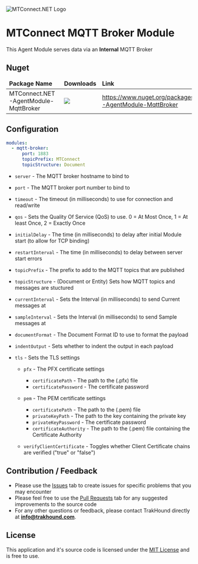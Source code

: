 ![MTConnect.NET Logo](https://raw.githubusercontent.com/TrakHound/MTConnect.NET/master/img/mtconnect-net-03-md.png) 

# MTConnect MQTT Broker Module
This Agent Module serves data via an **Internal** MQTT Broker

## Nuget
<table>
    <thead>
        <tr>
            <td style="font-weight: bold;">Package Name</td>
            <td style="font-weight: bold;">Downloads</td>
            <td style="font-weight: bold;">Link</td>
        </tr>
    </thead>
    <tbody>
        <tr>
            <td>MTConnect.NET-AgentModule-MqttBroker</td>
            <td><img src="https://img.shields.io/nuget/dt/MTConnect.NET-AgentModule-MqttBroker?style=for-the-badge&logo=nuget&label=%20&color=%23333"/></td>
            <td><a href="https://www.nuget.org/packages/MTConnect.NET-AgentModule-MqttBroker">https://www.nuget.org/packages/MTConnect.NET-AgentModule-MqttBroker</a></td>
        </tr>
    </tbody>
</table>

## Configuration
```yaml
modules:
  - mqtt-broker:
      port: 1883
      topicPrefix: MTConnect
      topicStructure: Document
```

* `server` - The MQTT broker hostname to bind to

* `port` - The MQTT broker port number to bind to

* `timeout` - The timeout (in milliseconds) to use for connection and read/write

* `qos` - Sets the Quality Of Service (QoS) to use. 0 = At Most Once, 1 = At least Once, 2 = Exactly Once

* `initialDelay` - The time (in milliseconds) to delay after initial Module start (to allow for TCP binding)

* `restartInterval` - The time (in milliseconds) to delay between server start errors

* `topicPrefix` - The prefix to add to the MQTT topics that are published
 
* `topicStructure` - (Document or Entity) Sets how MQTT topics and messages are stuctured

* `currentInterval` - Sets the Interval (in milliseconds) to send Current messages at

* `sampleInterval` - Sets the Interval (in milliseconds) to send Sample messages at

* `documentFormat` - The Document Format ID to use to format the payload

* `indentOutput` - Sets whether to indent the output in each payload

* `tls` - Sets the TLS settings

    * `pfx` - The PFX certificate settings
        * `certificatePath` - The path to the (.pfx) file
        * `certificatePassword` - The certificate password

    * `pem` - The PEM certificate settings
        * `certificatePath` - The path to the (.pem) file
        * `privateKeyPath` - The path to the key containing the private key
        * `privateKeyPassword` - The certificate password
        * `certificateAuthority` - The path to the (.pem) file containing the Certificate Authority

    * `verifyClientCertificate` - Toggles whether Client Certificate chains are verified ("true" or "false")

## Contribution / Feedback
- Please use the [Issues](https://github.com/TrakHound/MTConnect.NET/issues) tab to create issues for specific problems that you may encounter 
- Please feel free to use the [Pull Requests](https://github.com/TrakHound/MTConnect.NET/pulls) tab for any suggested improvements to the source code
- For any other questions or feedback, please contact TrakHound directly at **info@trakhound.com**.

## License
This application and it's source code is licensed under the [MIT License](https://choosealicense.com/licenses/mit/) and is free to use.
